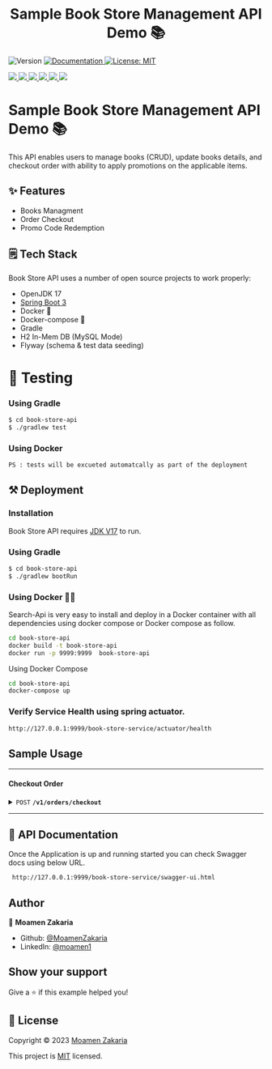 <h1 align="center">Sample Book Store Management API Demo 📚</h1>
<p>
  <img alt="Version" src="https://img.shields.io/badge/version-1.0.0-blue.svg?cacheSeconds=2592000" />
  <a href="https://github.com/MoamenZakaria/search-api" target="_blank">
    <img alt="Documentation" src="https://img.shields.io/badge/documentation-yes-brightgreen.svg" />
  </a>
  <a href="#" target="_blank">
    <img alt="License: MIT" src="https://img.shields.io/badge/License-MIT-yellow.svg" />
  </a>
  </p>
  <p>
  <a href="#" target="_blank">
<img src="https://img.shields.io/badge/spring%20-%236DB33F.svg?&style=for-the-badge&logo=spring&logoColor=white"/>
  </a> 
   <a href="#" target="_blank">
<img src="https://img.shields.io/badge/Java-ED8B00?style=for-the-badge&logo=openjdk&logoColor=white"/>  </a>
   <a href="#" target="_blank">
<img src="https://img.shields.io/badge/H2-DB-blue?&style=for-the-badge&logo=mysql&logoColor=white"/> </a>   <a href="#" target="_blank">
<img src="https://img.shields.io/badge/Flyway-Migration-red?&style=for-the-badge&logo=mysql&logoColor=white"/> </a>


<a href="#" target="_blank">
<img src="https://img.shields.io/badge/Hibernate-59666C?style=for-the-badge&logo=Hibernate&logoColor=white"/>
</a> 
   <a href="#" target="_blank">
<img src="https://img.shields.io/badge/docker%20-%230db7ed.svg?&style=for-the-badge&logo=docker&logoColor=white"/>
</a>


</p>

# Sample Book Store Management API Demo 📚

This API enables users to manage books (CRUD), update books details, and checkout order with ability to apply promotions
on the applicable items.

## ✨ Features

- Books Managment
- Order Checkout
- Promo Code Redemption

## 🗒️ Tech Stack

Book Store API uses a number of open source projects to work properly:

* OpenJDK 17
* [Spring Boot 3](https://spring.io)
* Docker 🐳
* Docker-compose 🐳
* Gradle
* H2 In-Mem DB (MySQL Mode)
* Flyway (schema & test data seeding)

# 🧪 Testing

### Using Gradle

```sh
$ cd book-store-api
$ ./gradlew test
```

### Using Docker

```sh
PS : tests will be excueted automatcally as part of the deployment 
```

## ⚒️ Deployment

### Installation

Book Store API requires [JDK V17](https://openjdk.org/projects/jdk/17/) to run.

### Using Gradle

```sh
$ cd book-store-api
$ ./gradlew bootRun
```

### Using Docker 🐳🐳

Search-Api is very easy to install and deploy in a Docker container with all dependencies using docker compose or Docker
compose as follow.

```sh
cd book-store-api
docker build -t book-store-api 
docker run -p 9999:9999  book-store-api
```

Using Docker Compose

```sh
cd book-store-api
docker-compose up
```

### Verify Service Health using spring actuator.

```sh
http://127.0.0.1:9999/book-store-service/actuator/health
```
## Sample Usage

------------------------------------------------------------------------------------------

#### Checkout Order

<details>
 <summary><code>POST</code> <code><b>/v1/orders/checkout</b></code> </summary>

##### Request

```json
{
  "orderItems": [
    {
      "bookId":2,
      "quantity" : 1
    },
    {
      "bookId":1,
      "quantity" : 1
    }
  ],
  "promotionCode": "SPRING2023"
}
```

##### Responses

```json
{
  "code": "1",
  "message": "Success",
  "data": {
    "orderId": 1680540281037,
    "totalPrice": 27.98,
    "totalPriceAfterDiscount": 25.18,
    "discount": 2.80,
    "consumedPromotion": {
      "promotionCode": "SPRING2023",
      "discountPercentage": 10.0,
      "applicableOnBookType": "Fiction",
      "applicableOnBooksIds": [
        1,
        2
      ]
    }
  }
}
```
##### Example Checkout cURL

```bash
curl --location 'http://127.0.0.1:9999/book-store-service/v1/orders/checkout' \
  --header 'Content-Type: application/json' \
  --data '{
  "orderItems": [
    {
      "bookId": 2,
      "quantity": 1
    },
    {
      "bookId": 1,
      "quantity": 1
    }
  ],
  "promotionCode": "SPRING2023"
}'

```

</details>

------------------------------------------------------------------------------------------

## 📄 API Documentation

Once the Application is up and running started you can check Swagger docs using below URL.

```sh
 http://127.0.0.1:9999/book-store-service/swagger-ui.html
```

## Author

👤 **Moamen Zakaria**

* Github: [@MoamenZakaria](https://github.com/MoamenZakaria)
* LinkedIn: [@moamen1](https://linkedin.com/in/moamen1)

## Show your support

Give a ⭐️ if this example helped you!

## 🪪 License

Copyright © 2023 [Moamen Zakaria](https://github.com/MoamenZakaria)

This project is [MIT](https://opensource.org/licenses/MIT) licensed.
